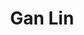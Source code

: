 ---
title: Gan Lin
headshot: images/uploads/Gan_Lin.jpg
role: Badges & Graphics
year: Junior
major: New Media Design
webpage: https://www.instagram.com/ganlin97/
lead: false
---
